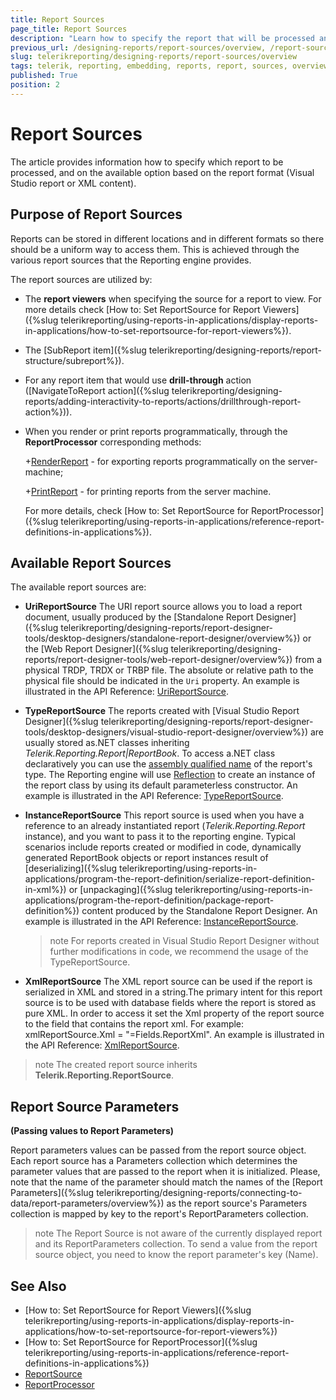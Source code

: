 ```yaml
---
title: Report Sources
page_title: Report Sources
description: "Learn how to specify the report that will be processed and what are the available options based on the Visual Studio or XML report format when working with Telerik Reporting."
previous_url: /designing-reports/report-sources/overview, /report-sources
slug: telerikreporting/designing-reports/report-sources/overview
tags: telerik, reporting, embedding, reports, report, sources, overview
published: True
position: 2
---
```


# Report Sources

The article provides information how to specify which report to be processed, and on the available option based on the report format (Visual Studio report or XML content). 

## Purpose of Report Sources

Reports can be stored in different locations and in different formats so there should be a uniform way to access them. This is achieved through the various report sources that the Reporting engine provides. 

The report sources are utilized by:

* The __report viewers__ when specifying the source for a report to view. For more details check [How to: Set ReportSource for Report Viewers]({%slug telerikreporting/using-reports-in-applications/display-reports-in-applications/how-to-set-reportsource-for-report-viewers%}).

* The [SubReport item]({%slug telerikreporting/designing-reports/report-structure/subreport%}).

* For any report item that would use __drill-through__ action ([NavigateToReport action]({%slug telerikreporting/designing-reports/adding-interactivity-to-reports/actions/drillthrough-report-action%})). 

* When you render or print reports programmatically, through the __ReportProcessor__ corresponding methods:

	+[RenderReport](/reporting/api/Telerik.Reporting.Processing.ReportProcessor#Telerik_Reporting_Processing_ReportProcessor_RenderReport_System_String_Telerik_Reporting_ReportSource_System_Collections_Hashtable_) - for exporting reports programmatically on the server-machine; 

	+[PrintReport](/reporting/api/Telerik.Reporting.Processing.ReportProcessor#Telerik_Reporting_Processing_ReportProcessor_PrintReport_Telerik_Reporting_ReportSource_System_Drawing_Printing_PrinterSettings_) - for printing reports from the server machine. 

	For more details, check [How to: Set ReportSource for ReportProcessor]({%slug telerikreporting/using-reports-in-applications/reference-report-definitions-in-applications%}). 

## Available Report Sources

The available report sources are:

* __UriReportSource__ The URI report source allows you to load a report document, usually produced by the [Standalone Report Designer]({%slug telerikreporting/designing-reports/report-designer-tools/desktop-designers/standalone-report-designer/overview%}) or the [Web Report Designer]({%slug telerikreporting/designing-reports/report-designer-tools/web-report-designer/overview%}) from a physical TRDP, TRDX or TRBP file. The absolute or relative path to the physical file should be indicated in the `Uri` property.
An example is illustrated in the API Reference: [UriReportSource](/reporting/api/Telerik.Reporting.UriReportSource).

* __TypeReportSource__ The reports created with [Visual Studio Report Designer]({%slug telerikreporting/designing-reports/report-designer-tools/desktop-designers/visual-studio-report-designer/overview%}) are usually stored as.NET classes inheriting *Telerik.Reporting.Report|ReportBook*. To access a.NET class declaratively you can use the [assembly qualified name](http://msdn.microsoft.com/en-us/library/30wyt9tk) of the report's type. The Reporting engine will use [Reflection](https://msdn.microsoft.com/en-us/library/ms173183(v=vs.110).aspx) to create an instance of the report class by using its default parameterless constructor. 
An example is illustrated in the API Reference: [TypeReportSource](/reporting/api/Telerik.Reporting.TypeReportSource).

* __InstanceReportSource__ This report source is used when you have a reference to an already instantiated report (*Telerik.Reporting.Report* instance), and you want to pass it to the reporting engine. Typical scenarios include reports created or modified in code, dynamically generated ReportBook objects or report instances result of [deserializing]({%slug telerikreporting/using-reports-in-applications/program-the-report-definition/serialize-report-definition-in-xml%}) or [unpackaging]({%slug telerikreporting/using-reports-in-applications/program-the-report-definition/package-report-definition%}) content produced by the Standalone Report Designer.
An example is illustrated in the API Reference: [InstanceReportSource](/reporting/api/Telerik.Reporting.InstanceReportSource).

	>note For reports created in Visual Studio Report Designer without further modifications in code, we recommend the usage of the TypeReportSource.

* __XmlReportSource__ The XML report source can be used if the report is serialized in XML and stored in a string.The primary intent for this report source is to be used with database fields where the report is stored as pure XML. In order to access it set the Xml property of the report source to the field that contains the report xml. For example: xmlReportSource.Xml = "=Fields.ReportXml". 
An example is illustrated in the API Reference: [XmlReportSource](/reporting/api/Telerik.Reporting.XmlReportSource).

>note The created report source inherits __Telerik.Reporting.ReportSource__.

## Report Source Parameters

__(Passing values to Report Parameters)__ 

Report parameters values can be passed from the report source object. Each report source has a Parameters collection which determines the parameter values that are passed to the report when it is initialized. Please, note that the name of the parameter should match the names of the [Report Parameters]({%slug telerikreporting/designing-reports/connecting-to-data/report-parameters/overview%}) as the report source's Parameters collection is mapped by key to the report's ReportParameters collection.

>note The Report Source is not aware of the currently displayed report and its ReportParameters collection. To send a value from the report source object, you need to know the report parameter's key (Name). 

## See Also

* [How to: Set ReportSource for Report Viewers]({%slug telerikreporting/using-reports-in-applications/display-reports-in-applications/how-to-set-reportsource-for-report-viewers%})
* [How to: Set ReportSource for ReportProcessor]({%slug telerikreporting/using-reports-in-applications/reference-report-definitions-in-applications%})
* [ReportSource](/reporting/api/Telerik.Reporting.ReportSource)
* [ReportProcessor](/reporting/api/Telerik.Reporting.Processing.ReportProcessor)
